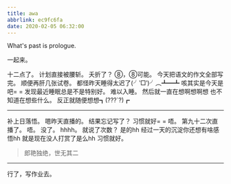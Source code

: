```yaml
---
title: awa
abbrlink: ec9fc6fa
date: 2020-02-05 06:32:00
---
```

What's past is prologue.

<!--more-->一起来。
十二点了。
计划直接被腰斩。
夭折了？
⑧，⑧可能。
今天把语文的作文全部写完。
顺便再肝几张试卷。
都怪昨天睡得太迟了(╯‵□′)╯︵┻━┻
咳其实是今天是吧= =
发现最近睡眠总是不是特别好。
难以入睡。
然后就一直在想啊想啊想
也不知道在想些什么。
反正就随便想想┓(???`?)┏


----------
补上日落悟。
嗯昨天直播的。
结果忘记写了？
习惯就好= =
唔。
第九十二次直播了。
唔。
没了。
hhhh。
就说了次数？
是的hh
经过一天的沉淀你还想有啥感悟hh
就是现在没人打赏了是么hh
习惯就好。

> 郎艳独绝，世无其二


----------
行了，写作业去。
